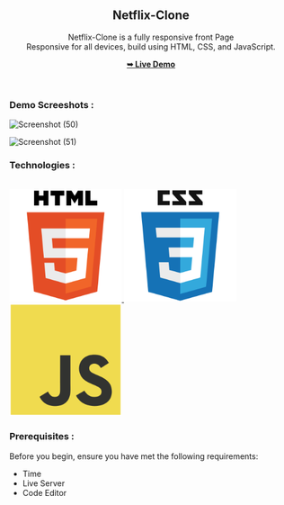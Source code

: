 <div align="center">

  <br />

  <h2 align="center">Netflix-Clone</h2>

  Netflix-Clone is a fully responsive front Page <br />Responsive for all devices, build using HTML, CSS, and JavaScript.

  <a href="https://netflix-by-rushi.netlify.app/"><strong>➥ Live Demo</strong></a>

</div>

<br />

### Demo Screeshots :

![Screenshot (50)](https://github.com/RushiCoder/netflix-by-rushi/assets/114005115/0da20c7e-021d-409a-a2c9-008ac90478f0)

![Screenshot (51)](https://github.com/RushiCoder/netflix-by-rushi/assets/114005115/48a1654e-6024-4132-9f76-dc93cd51c5a4)



### Technologies :
<br/>
<a href="https://www.w3.org/html/" target="_blank" rel="noreferrer" > <img src="https://raw.githubusercontent.com/devicons/devicon/master/icons/html5/html5-original-wordmark.svg" alt="html5" width="200" height="200" /> </a>
<a href="https://www.w3schools.com/css/" target="_blank" rel="noreferrer" > <img src="https://raw.githubusercontent.com/devicons/devicon/master/icons/css3/css3-original-wordmark.svg" alt="css3" width="200" height="200" /> </a>
 <a href="https://developer.mozilla.org/en-US/docs/Web/JavaScript" target="_blank" rel="noreferrer"> <img src="https://raw.githubusercontent.com/devicons/devicon/master/icons/javascript/javascript-original.svg" alt="javascript" width="200" height="200"/> </a>


### Prerequisites :

Before you begin, ensure you have met the following requirements:

* Time
* Live Server
* Code Editor
